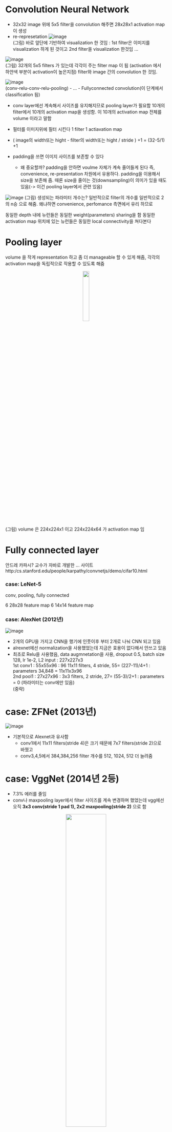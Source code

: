 # Convolution Neural Network


- 32x32 image 위에 5x5 filter을 convolution 해주면 28x28x1 activation map 이 생성
- re-represetation
![image](https://user-images.githubusercontent.com/56099627/71056490-c7dd3800-219c-11ea-96aa-20dd5bb87ecf.png)  
(그림) 바로 앞단에 기반하여 visualization 한 것임 : 1st filter은 이미지를 visualization 하게 된 것이고 2nd filter을 visualization 한것임 ...
  
![image](https://user-images.githubusercontent.com/56099627/71056960-6cac4500-219e-11ea-9bd7-edc506a03346.png)  
(그림) 32개의 5x5 filters 가 있는데 각각이 주는 filter map 이 됨 (activation 에서 하얀색 부분이 activation이 높은지점) filter와 image 간의 convolution 한 것임.
  
![image](https://user-images.githubusercontent.com/56099627/71057133-0247d480-219f-11ea-9cf3-eda060aab8d2.png)  
(conv-relu-conv-relu-pooling) - ... - Fullyconnected convolution(이 단계에서 classification 됨)  
  - conv layer에선 계속해서 사이즈를 유지해지므로 pooling layer가 필요함
10개의 filter에서 10개의 activation map을 생성함. 이 10개의 activation map 전체를 volume 이라고 말함  

- 필터를 이미지위에 필터 시킨다 1 filter 1 actiavation map
- ( image의 width또는 hight - filter의 width또는 hight / stride ) +1 = (32-5/1) +1

- padding을 쓰면 이미지 사이즈를 보존할 수 있다
  - 왜 중요할까? padding을 안하면 voulme 자체가 계속 줄어들게 된다 즉, convenience, re-presentation 차원에서 유용하다. padding을 이용해서 size을 보존해 줌. 때론 size을 줄이는 것(downsampling)이 의미가 있을 때도 있음(-> 이건 pooling layer에서 관련 있음)

![image](https://user-images.githubusercontent.com/56099627/71063483-1a741f80-21b0-11ea-82e5-ca6d14affaa1.png)
(그림) 생성되는 파라미터 개수는?
일반적으로 filter의 개수를 일반적으로 2의 n승 으로 해줌. 왜냐하면 convenience, perfomance 측면에서 유리 하므로

동일한 depth 내에 뉴런들은 동일한 weight(parameters) sharing을 함
동일한 activation map 위치에 있는 뉴런들은 동일한 local connectivity을 쳐다본다

# Pooling layer
volume 을 작게 representation 하고 좀 더 manageable 할 수 있게 해줌, 각각의 activation map을 독립적으로 작용할 수 있도록 해줌
<p align="center"><img width="20%" src="https://user-images.githubusercontent.com/56099627/71064887-77bda000-21b3-11ea-9bed-0d59ab141041.png" /></p> 
(그림) volume 은 224x224x1 이고 224x224x64 가 activation map 임

# Fully connected layer

안드레 카파시? 교수가 자바로 개발한 ... 사이트
http:/cs.stanford.edu/people/karpathy/convnetjs/demo/cifar10.html

### case: LeNet-5
conv, pooling, fully connected 

6 28x28 feature map 
6 14x14 feature map

### case: AlexNet (2012년)
![image](https://user-images.githubusercontent.com/56099627/71069931-13074300-21bd-11ea-9fad-6a8a0a07b335.png)  
- 2개의 GPU을 가지고 CNN을 했기에 인풋이후 부터 2개로 나눠 CNN 되고 있음
- alrexnet에선 normalization을 사용했었는데 지금은 효용이 없다해서 안쓰고 있음
- 최초로 Relu을 사용했음, data augmnetation을 사용, dropout 0.5, batch size 128, lr 1e-2, L2
input : 227x227x3  
1st conv1 : 55x55x96 : 96 11x11 filters, 4 stride, 55= (227-11)/4+1 : parameters 34,848 = 11x11x3x96  
2nd pool1 : 27x27x96 : 3x3 filters, 2 stride, 27= (55-3)/2+1 : parameters = 0 (파라미터는 conv에만 있음)  
(중략)

# case: ZFNet (2013년)
![image](https://user-images.githubusercontent.com/56099627/71076522-359f5900-21c9-11ea-9566-a3c30c43c93a.png)  
- 기본적으로 Alexnet과 유사함 
  - conv1에서 11x11 filters(stride 4)은 크기 때문에 7x7 filters(stride 2)으로 바꿨고
  - conv3,4,5에서 384,384,256 filter 개수를 512, 1024, 512 더 늘려줌

# case: VggNet (2014년 2등)
- 7.3% 에러를 줄임
- conv나 maxpooling layer에서 filter 사이즈를 계속 변경하며 했었는데 vgg에선 오직 **3x3 conv(stride 1 pad 1), 2x2 maxpooling(stride 2)** 으로 함
<p align="center"><img width="50%" src="https://user-images.githubusercontent.com/56099627/71077389-aa26c780-21ca-11ea-9b0b-7d73ba22f0ce.png" /></p>  
- 몇개의 weight layer을 했을때 최적의 결과가 나오는지 탐구한? 결과 임
![image](https://user-images.githubusercontent.com/56099627/71082320-3be70280-21d4-11ea-8bf6-12aee0411f7a.png)  
- 메모리 사용량은 conv에서 앞쪽에 3.2M 대부분 소모, 뒤쪽에 FC 을 보면 1.3억개 이상의 파라미터를 사용하는데 이건 효율적이지 않다는 의견? 때문에 최근에는 average pooling을 사용하는 것으로 (avaage pooling 방법 예: 512개의 7x7 을 average pooling 하여 단일 columns으로 변환 해줌), FC 만큼 잘 동작하면서 parameter 개수를 대폭 줄어주므로 매우 효율적이다

# case: GoogleNet (2014년 1등)
![image](https://user-images.githubusercontent.com/56099627/71083481-75b90880-21d6-11ea-8f4e-476b087e2888.png)  
<p align="center"><img width="80%" src="https://user-images.githubusercontent.com/56099627/71083395-44d8d380-21d6-11ea-8800-82703ac4c56b.png" /></p>
- inception module이 연속으로 연결된 형태임, 6.3% 에러를 줄임
- 파라미터를 vgg에선 1.3억개인데 googlenet에선 5만개로 줄임, 또 alexent 파라미터에 비해 1/12 수준이지만연산은 2배이상 빠르며 에러도 6.67%으로 좋은(16.4% 비해) 

# case: ResNet (2015년)
![image](https://user-images.githubusercontent.com/56099627/71083709-fc6de580-21d6-11ea-8800-442e931bf65f.png)  
(그림) imagenet 데이터 뿐만아니라 CoCo 데이터에서도 좋은 성능을 보임, classification, Detection, localization, segmentation에서도 효과적으로 성능을 보이게 됨  
![image](https://user-images.githubusercontent.com/56099627/71083609-c7619300-21d6-11ea-85e8-8a564fca33be.png)  
(그림) 2015년에 layer 수가 폭팔적으로 증가하였고, 에러도 3.57으로 마니 줄어들었음
![image](https://user-images.githubusercontent.com/56099627/71084027-b49b8e00-21d7-11ea-8a90-93952f172cca.png)  
(그림) CIFAR-10 실험을 했는데, Resnet을 제외한 vgg,alrexnet 등등에선 layers을 더 추가할 수록 오히려 에러가 증가함을 보임, 하지만 resnet은 layers을 추가할 수록 에러가 감소함을 보인다. 그래서 resnet을 제외한 모델들은 최적화에 실패한 것들이라고 봄. 결로적으로 점점더 많은 layers을 추가하기 위해선 resnet 방법을 따라야 한다고 주장함.

- alexnet은 8 layers, vgg은 19 layers, resnet은 152 layers 이라서 resnet을 학습시키는데 8GPU 환경에서 약 2~3주 걸리지만 평가시에는 vgg 보단 빠른 결과가 나온다
- 초반에 224x224x3 이미지를 7x7 conv (64개, stride=2) 으로 해줌으로써 56x56 활성맵 으로 사이즈를 굉장히 줄여줌으로서 이후 작업이 효율적으로 연산이 가능해짐 skip connection이 들어가서 효율적으로 연산가능해짐
  
![image](https://user-images.githubusercontent.com/56099627/71085075-004f3700-21da-11ea-8acf-003a16141033.png)  
<p align="center"><img width="50%" src="https://user-images.githubusercontent.com/56099627/71085437-e3ffca00-21da-11ea-92db-83905c89f066.png" /></p> 
(그림) skip connection이 있고 마지막에 더하기(+)연산이 있는데 더하기 연산은 distribute 역할을 하기에 때문에 빠르게 연산이 가능하다. 즉 back-propagation 할 때 순식간에 앞쪽 연산으로 갈수 있는 터전?을 마련해 둔 것이다.
- 모든 conv layer 이후엔 batch normalization을 사용함, SGD + momentum(0.9) 사용, lr =0.1이며 에러가 정체되면 그때마다 lr을 10으로 나눴음, batch normlization을 사용했기때문에 dropout을 사용하지 않았음
![image](https://user-images.githubusercontent.com/56099627/71085899-e282d180-21db-11ea-812a-a154ccfb3e98.png)  
(그림) 1x1 conv을 사용했음      이부분은 나중에 추가로 찾아서 적어둘 것임...

![image](https://user-images.githubusercontent.com/56099627/71086054-37264c80-21dc-11ea-8356-2d207f118edf.png)  

# 정리
- convnet은 conv, pooling, Fullyconnected layers을 사용하고 있으며
- 최근엔 주로 3x3 filter size와 같은 작은 필터 사이즈를 사용하고 더 깊은 architectures 사용한다
- 또한 pooling/ fulling connectec layers을 주로 사용하지 않고 conv layers 만을 사용하는 추세이다
  - 전형적인 architectures : ( (conv - relu)x N_pooling )x M - (fully conneted - relu)xK , (마지막단) softmax




  
  
참고  
[1] http://cs231n.stanford.edu/2016/syllabus.html, (설명) Andu song  
[2] https://www.youtube.com/watch?v=rdTCxAM1I0I, cs231n 7강 CNN  
